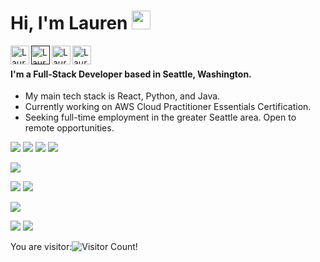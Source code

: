 # Hi, I'm Lauren <img src="https://raw.githubusercontent.com/iampavangandhi/iampavangandhi/master/gifs/Hi.gif" width="30px" />

<a href="https://www.linkedin.com/in/laurenemick/">
  <img src="https://www.flaticon.com/svg/static/icons/svg/1051/1051282.svg" align="left" alt="Lauren's Linkedin" width="30px" />
</a>

<a href="">
  <img src="https://www.flaticon.com/svg/static/icons/svg/1011/1011356.svg" align="left" alt="Lauren's Website" width="30px" />
</a>

<a href="https://github.com/laurenemick/">
  <img src="https://www.flaticon.com/svg/static/icons/svg/1051/1051275.svg" align="left" alt="Lauren's Linkedin" width="30px" />
</a>

<a href="https://www.pinterest.com/laurenemick_/_saved/">
  <img src="https://www.flaticon.com/svg/static/icons/svg/1051/1051278.svg" align="left" alt="Lauren's Pinterest" width="30px" />
</a>

<br/>

#### I'm a Full-Stack Developer based in Seattle, Washington. 
- My main tech stack is React, Python, and Java. 
- Currently working on AWS Cloud Practitioner Essentials Certification.
- Seeking full-time employment in the greater Seattle area. Open to remote opportunities.

![](https://img.shields.io/badge/Lib-React-informational?style=plastic&logo=React&logoColor=white&color=violet) ![](https://img.shields.io/badge/Lib-JavaScript-informational?style=plastic&logo=JavaScript&logoColor=white&color=violet) ![](https://img.shields.io/badge/Lib-CSS-informational?style=plastic&logo=CSS&logoColor=white&color=violet) ![](https://img.shields.io/badge/Lib-HTML5-informational?style=plastic&logo=HTML5&logoColor=white&color=violet) 

![](https://img.shields.io/badge/FW-Redux-informational?style=plastic&logo=Redux&logoColor=white&color=violet) 

![](https://img.shields.io/badge/Test-Cypress-informational?style=plastic&logo=Cypress&logoColor=white&color=violet) ![](https://img.shields.io/badge/Test-React%20Testing%20Library-informational?style=plastic&logo=React&logoColor=white&color=violet) 

![](https://img.shields.io/badge/DB-PostgreSQL-informational?style=plastic&logo=PostgreSQL&logoColor=white&color=violet) 

![](https://img.shields.io/badge/Lang-Java-informational?style=plastic&logo=Java&logoColor=white&color=violet) ![](https://img.shields.io/badge/Lang-Python-informational?style=plastic&logo=Python&logoColor=white&color=violet)

You are visitor:![Visitor Count](https://profile-counter.glitch.me/laurenemick/count.svg)!
